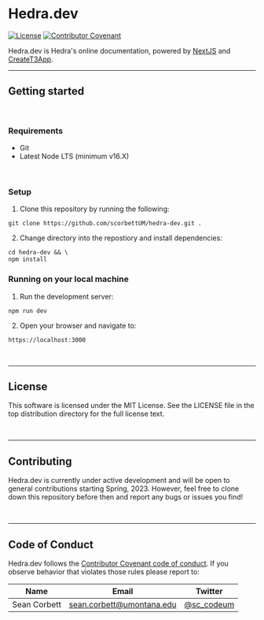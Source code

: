 # <b>Hedra.dev</b>

[![License](https://img.shields.io/github/license/scorbettUM/hedra-dev)](https://github.com/scorbettUM/hedra-dev/blob/main/LICENSE)
[![Contributor Covenant](https://img.shields.io/badge/Contributor%20Covenant-2.1-4baaaa.svg)](https://github.com/scorbettUM/hedra/blob/main/CODE_OF_CONDUCT.md)

Hedra.dev is Hedra's online documentation, powered by [NextJS](https://nextjs.org) and [CreateT3App](https://create.t3.gg/).

____

## <b>Getting started</b>
<br/>

### <b>Requirements</b>

* Git
* Latest Node LTS (minimum v16.X)

<br/>

### <b>Setup</b>

1. Clone this repository by running the following:
```
git clone https://github.com/scorbettUM/hedra-dev.git .
```

2. Change directory into the repostiory and install dependencies:
```
cd hedra-dev && \
npm install
```

### <b>Running on your local machine</b>
1. Run the development server:
```
npm run dev
```

2. Open your browser and navigate to:
```
https://localhost:3000
```

<br/>

__________

## <b>License</b>

This software is licensed under the MIT License. See the LICENSE file in the top distribution directory for the full license text.

<br/>

______________

## <b>Contributing</b>

Hedra.dev is currently under active development and will be open to general contributions starting Spring, 2023. However, feel
free to clone down this repository before then and report any bugs or issues you find!

<br/>

___________

## <b>Code of Conduct</b>

Hedra.dev follows the [Contributor Covenant code of conduct](https://www.contributor-covenant.org/version/2/1/code_of_conduct/code_of_conduct.md).
If you observe behavior that violates those rules please report to:

| Name            | Email                       | Twitter                                      |
|-------          |--------                     |----------                                    |
| Sean Corbett    | sean.corbett@umontana.edu   | [@sc_codeum](https://twitter.com/sc_codeUM/) |